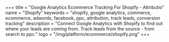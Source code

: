 +++
title = "Google Analytics Ecommerce Tracking For Shopify - Attributio"
name = "Shopify"
keywords = "shopify, google analytics, commerce, ecommerce, adwords, facebook, ppc, attribution, track leads, conversion tracking"
description = "Connect Google Analytics with Shopify to find out where your leads are coming from. Track leads from the source - from search to ppc."
logo = "/img/platform/ecommerce/shopify.png"
+++
